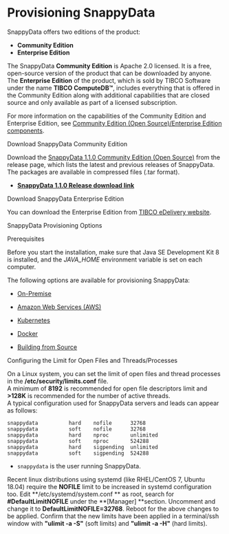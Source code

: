 # Provisioning SnappyData

SnappyData offers two editions of the product:

*	**Community Edition**
*	**Enterprise Edition**

The SnappyData **Community Edition** is Apache 2.0 licensed. It is a free, open-source version of the product that can be downloaded by anyone.
The **Enterprise Edition** of the product, which is sold by TIBCO Software under the name **TIBCO ComputeDB™**, includes everything that is offered in the Community Edition along with additional capabilities that are closed source and only available as part of a licensed subscription.

For more information on the capabilities of the Community Edition and Enterprise Edition, see [Community Edition (Open Source)/Enterprise Edition components](additional_files/open_source_components.md).

<a id= download> </a>
<heading2>Download SnappyData Community Edition</heading2>


Download the [SnappyData 1.1.0 Community Edition (Open Source)](https://github.com/SnappyDataInc/snappydata/releases/) from the release page, which lists the latest and previous releases of SnappyData. The packages are available in compressed files (.tar format).

* [**SnappyData 1.1.0 Release download link**](https://github.com/SnappyDataInc/snappydata/releases/download/v1.1.0/snappydata-1.1.0-bin.tar.gz)


<heading2>Download SnappyData Enterprise Edition</heading2> 


You can download the Enterprise Edition from [TIBCO eDelivery website](https://edelivery.tibco.com).

<a id= provisioningsnappy> </a>
<heading2>SnappyData Provisioning Options</heading2>


<heading3>Prerequisites</heading3>

Before you start the installation, make sure that Java SE Development Kit 8 is installed, and the *JAVA_HOME* environment variable is set on each computer.

The following options are available for provisioning SnappyData:

* [On-Premise](install/install_on_premise.md) <a id="install-on-premise"></a>

* [Amazon Web Services (AWS)](install/setting_up_cluster_on_amazon_web_services.md) <a id="setting-up-cluster-on-amazon-web-services-aws"></a>

* [Kubernetes](kubernetes.md)

* [Docker](/quickstart/getting_started_with_docker_image.md)

* [Building from Source](install/building_from_source.md)<a id="building-from-source"></a>

<heading3>Configuring the Limit for Open Files and Threads/Processes</heading3>

On a Linux system, you can set the limit of open files and thread processes in the **/etc/security/limits.conf** file. 
</br>A minimum of **8192** is recommended for open file descriptors limit and **>128K** is recommended for the number of active threads. 
</br>A typical configuration used for SnappyData servers and leads can appear as follows:

```pre
snappydata          hard    nofile      32768
snappydata          soft    nofile      32768
snappydata          hard    nproc       unlimited
snappydata          soft    nproc       524288
snappydata          hard    sigpending  unlimited
snappydata          soft    sigpending  524288
```
* `snappydata` is the user running SnappyData.

Recent linux distributions using systemd (like RHEL/CentOS 7, Ubuntu 18.04) require the **NOFILE** limit to be increased in systemd configuration too. Edit **/etc/systemd/system.conf ** as root, search for **#DefaultLimitNOFILE** under the **[Manager] **section. Uncomment and change it to **DefaultLimitNOFILE=32768**. 
Reboot for the above changes to be applied. Confirm that the new limits have been applied in a terminal/ssh window with **"ulimit -a -S"** (soft limits) and **"ulimit -a -H"** (hard limits).

